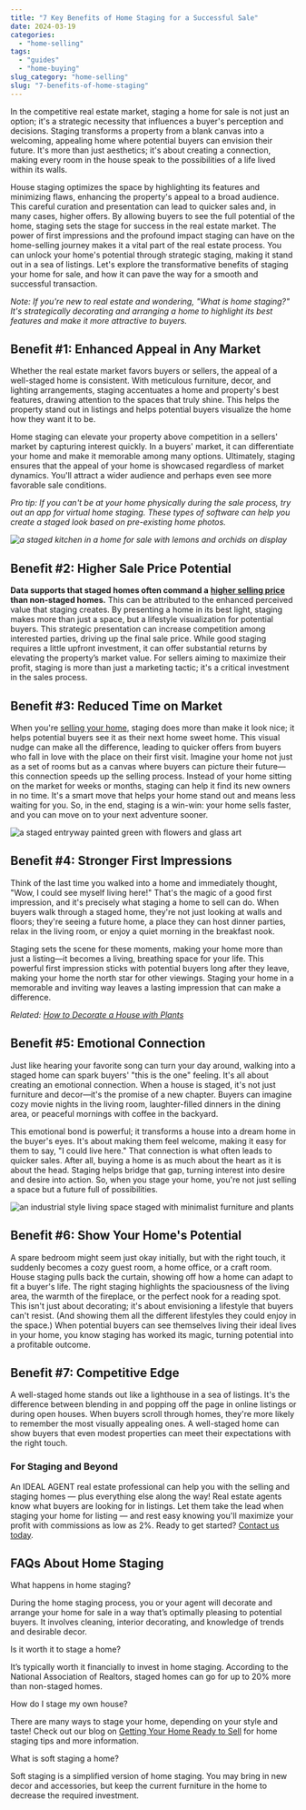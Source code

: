 ```yaml
---
title: "7 Key Benefits of Home Staging for a Successful Sale"
date: 2024-03-19
categories: 
  - "home-selling"
tags: 
  - "guides"
  - "home-buying"
slug_category: "home-selling"
slug: "7-benefits-of-home-staging"
---
```


In the competitive real estate market, staging a home for sale is not just an option; it's a strategic necessity that influences a buyer's perception and decisions. Staging transforms a property from a blank canvas into a welcoming, appealing home where potential buyers can envision their future. It's more than just aesthetics; it's about creating a connection, making every room in the house speak to the possibilities of a life lived within its walls.

House staging optimizes the space by highlighting its features and minimizing flaws, enhancing the property's appeal to a broad audience. This careful curation and presentation can lead to quicker sales and, in many cases, higher offers. By allowing buyers to see the full potential of the home, staging sets the stage for success in the real estate market. The power of first impressions and the profound impact staging can have on the home-selling journey makes it a vital part of the real estate process. You can unlock your home's potential through strategic staging, making it stand out in a sea of listings. Let's explore the transformative benefits of staging your home for sale, and how it can pave the way for a smooth and successful transaction.

_Note: If you're new to real estate and wondering, "What is home staging?" It's strategically decorating and arranging a home to highlight its best features and make it more attractive to buyers._

## Benefit #1: Enhanced Appeal in Any Market

Whether the real estate market favors buyers or sellers, the appeal of a well-staged home is consistent. With meticulous furniture, decor, and lighting arrangements, staging accentuates a home and property's best features, drawing attention to the spaces that truly shine. This helps the property stand out in listings and helps potential buyers visualize the home how they want it to be. 

Home staging can elevate your property above competition in a sellers' market by capturing interest quickly. In a buyers' market, it can differentiate your home and make it memorable among many options. Ultimately, staging ensures that the appeal of your home is showcased regardless of market dynamics. You'll attract a wider audience and perhaps even see more favorable sale conditions. 

_Pro tip: If you can't be at your home physically during the sale process, try out an app for virtual home staging. These types of software can help you create a staged look based on pre-existing home photos._ 

_![a staged kitchen in a home for sale with lemons and orchids on display](images/Picture1.jpg)_

## Benefit #2: Higher Sale Price Potential

**Data supports that staged homes often command a** [**higher selling price**](https://www.architecturaldigest.com/reviews/moving/home-staging-statistics) **than non-staged homes.** This can be attributed to the enhanced perceived value that staging creates. By presenting a home in its best light, staging makes more than just a space, but a lifestyle visualization for potential buyers. This strategic presentation can increase competition among interested parties, driving up the final sale price. While good staging requires a little upfront investment, it can offer substantial returns by elevating the property’s market value. For sellers aiming to maximize their profit, staging is more than just a marketing tactic; it's a critical investment in the sales process.   

## Benefit #3: Reduced Time on Market

When you're [selling your home,](https://blog.idealagent.com/thinking-of-selling-your-home-connect-with-your-ideal-agent-today/) staging does more than make it look nice; it helps potential buyers see it as their next home sweet home. This visual nudge can make all the difference, leading to quicker offers from buyers who fall in love with the place on their first visit. Imagine your home not just as a set of rooms but as a canvas where buyers can picture their future—this connection speeds up the selling process. Instead of your home sitting on the market for weeks or months, staging can help it find its new owners in no time. It's a smart move that helps your home stand out and means less waiting for you. So, in the end, staging is a win-win: your home sells faster, and you can move on to your next adventure sooner.

![a staged entryway painted green with flowers and glass art](images/Picture2.jpg)

## Benefit #4: Stronger First Impressions

Think of the last time you walked into a home and immediately thought, "Wow, I could see myself living here!" That's the magic of a good first impression, and it's precisely what staging a home to sell can do. When buyers walk through a staged home, they're not just looking at walls and floors; they're seeing a future home, a place they can host dinner parties, relax in the living room, or enjoy a quiet morning in the breakfast nook.  

Staging sets the scene for these moments, making your home more than just a listing—it becomes a living, breathing space for your life. This powerful first impression sticks with potential buyers long after they leave, making your home the north star for other viewings. Staging your home in a memorable and inviting way leaves a lasting impression that can make a difference. 

_Related:_ [_How to Decorate a House with Plants_](https://blog.idealagent.com/how-to-decorate-a-house-with-plants/)

## Benefit #5: Emotional Connection

Just like hearing your favorite song can turn your day around, walking into a staged home can spark buyers' "this is the one" feeling. It's all about creating an emotional connection. When a house is staged, it's not just furniture and decor—it's the promise of a new chapter. Buyers can imagine cozy movie nights in the living room, laughter-filled dinners in the dining area, or peaceful mornings with coffee in the backyard.

This emotional bond is powerful; it transforms a house into a dream home in the buyer's eyes. It's about making them feel welcome, making it easy for them to say, "I could live here." That connection is what often leads to quicker sales. After all, buying a home is as much about the heart as it is about the head. Staging helps bridge that gap, turning interest into desire and desire into action. So, when you stage your home, you're not just selling a space but a future full of possibilities.

![an industrial style living space staged with minimalist furniture and plants](images/Picture3.jpg)

## Benefit #6: Show Your Home's Potential

A spare bedroom might seem just okay initially, but with the right touch, it suddenly becomes a cozy guest room, a home office, or a craft room. House staging pulls back the curtain, showing off how a home can adapt to fit a buyer's life. The right staging highlights the spaciousness of the living area, the warmth of the fireplace, or the perfect nook for a reading spot. This isn't just about decorating; it's about envisioning a lifestyle that buyers can't resist. (And showing them all the different lifestyles they could enjoy in the space.) When potential buyers can see themselves living their ideal lives in your home, you know staging has worked its magic, turning potential into a profitable outcome.   

## Benefit #7: Competitive Edge

A well-staged home stands out like a lighthouse in a sea of listings. It's the difference between blending in and popping off the page in online listings or during open houses. When buyers scroll through homes, they're more likely to remember the most visually appealing ones. A well-staged home can show buyers that even modest properties can meet their expectations with the right touch. 

### For Staging and Beyond

An IDEAL AGENT real estate professional can help you with the selling and staging homes — plus everything else along the way! Real estate agents know what buyers are looking for in listings. Let them take the lead when staging your home for listing — and rest easy knowing you'll maximize your profit with commissions as low as 2%. Ready to get started? [Contact us today](https://idealagent.com/sell-your-home/). 

## FAQs About Home Staging

What happens in home staging?

During the home staging process, you or your agent will decorate and arrange your home for sale in a way that’s optimally pleasing to potential buyers. It involves cleaning, interior decorating, and knowledge of trends and desirable decor.

Is it worth it to stage a home?

It’s typically worth it financially to invest in home staging. According to the National Association of Realtors, staged homes can go for up to 20% more than non-staged homes.

How do I stage my own house?

There are many ways to stage your home, depending on your style and taste! Check out our blog on [Getting Your Home Ready to Sell](https://blog.idealagent.com/5-steps-to-getting-your-home-ready-to-sell/) for home staging tips and more information. 

What is soft staging a home?

Soft staging is a simplified version of home staging. You may bring in new decor and accessories, but keep the current furniture in the home to decrease the required investment.

